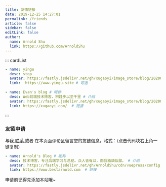 ```yaml
---
title: 友情链接
date: 2019-12-25 14:27:01
permalink: /friends
article: false
sidebar: false
editLink: false
author:
  name: Arnold Shu
  link: https://github.com/ArnoldShu
---
```


<!--
普通卡片列表容器，可用于友情链接、项目推荐、古诗词展示等。
cardList 后面可跟随一个数字表示每行最多显示多少个，选值范围1~4，默认3。在小屏时会根据屏幕宽度减少每行显示数量。
-->
::: cardList
```yaml
- name: yingu
  desc: stop
  avatar: https://fastly.jsdelivr.net/gh/xugaoyi/image_store/blog/20200103123203.jpg # 头像
  link:  https://www.yingu.site # 可选
  
- name: Evan's blog # 昵称
  desc: Web前端技术博客，积跬步以至千里 # 介绍
  avatar: https://fastly.jsdelivr.net/gh/xugaoyi/image_store/blog/20200103123203.jpg # 头像
  link: https://xugaoyi.com/  # 链接
```
:::


### 友链申请

与我[ 联系 ](/about/#联系)或者 在本页面评论区留言您的友链信息，格式：(点击代码块右上角一键复制)


```yaml
- name: Arnold's Blog # 昵称
  desc: 技术博客，专注后端学习与总结。众人皆有以，而我独顽似鄙。 # 介绍
  avatar: https://fastly.jsdelivr.net/gh/ArnoldShu/cdn/vuepress/config.ts/avatar.jpg # 头像
  link: https://www.bestarnold.com  # 链接
```

申请前记得先添加本站哦~
